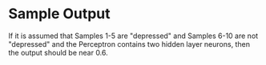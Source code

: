 # Sample Output
If it is assumed that Samples 1-5 are "depressed" and Samples 6-10 are not "depressed" and the Perceptron contains two hidden layer neurons, then the output should be near 0.6.
